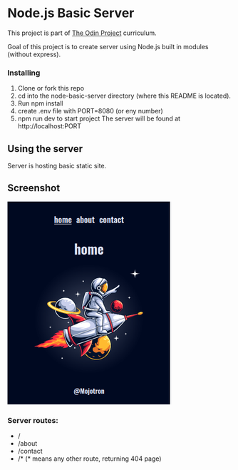 # Node.js Basic Server

This project is part of [The Odin Project](https://www.theodinproject.com/lessons/nodejs-basic-informational-site) curriculum.

Goal of this project is to create server using Node.js built in modules (without express).

### Installing

1. Clone or fork this repo
2. cd into the node-basic-server directory (where this README is located).
3. Run npm install
4. create .env file with PORT=8080 (or eny number)
5. npm run dev to start project The server will be found at http://localhost:PORT

## Using the server

Server is hosting basic static site.

## Screenshot

![Home page.](/public/screenshots/screenshot-space.png "This is a sample image.")

### Server routes:

- /
- /about
- /contact
- /\* (\* means any other route, returning 404 page)
